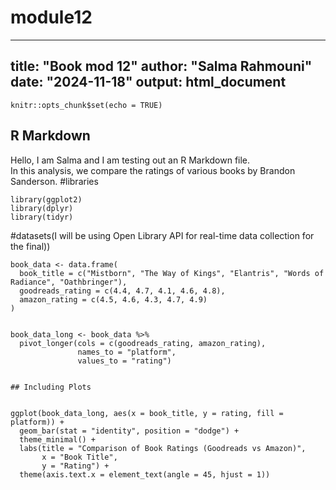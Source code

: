 # module12
---
title: "Book mod 12"
author: "Salma Rahmouni"
date: "2024-11-18"
output: html_document
---

```{r setup, include=FALSE}
knitr::opts_chunk$set(echo = TRUE)
```

## R Markdown
Hello, I am Salma and I am testing out an R Markdown file.  
In this analysis, we compare the ratings of various books by Brandon Sanderson. 
#libraries
```{r, library}
library(ggplot2)
library(dplyr)
library(tidyr)
```
#datasets(I will be using Open Library API for real-time data collection for the final))
```{r, data}
book_data <- data.frame(
  book_title = c("Mistborn", "The Way of Kings", "Elantris", "Words of Radiance", "Oathbringer"),
  goodreads_rating = c(4.4, 4.7, 4.1, 4.6, 4.8),
  amazon_rating = c(4.5, 4.6, 4.3, 4.7, 4.9)
)


book_data_long <- book_data %>%
  pivot_longer(cols = c(goodreads_rating, amazon_rating), 
               names_to = "platform", 
               values_to = "rating")


## Including Plots


ggplot(book_data_long, aes(x = book_title, y = rating, fill = platform)) + 
  geom_bar(stat = "identity", position = "dodge") + 
  theme_minimal() + 
  labs(title = "Comparison of Book Ratings (Goodreads vs Amazon)", 
       x = "Book Title", 
       y = "Rating") + 
  theme(axis.text.x = element_text(angle = 45, hjust = 1))
```
